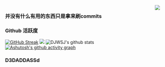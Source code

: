 <img align="right" src="https://count.getloli.com/get/@:DJWSJ?theme=rule34">

### 并没有什么有用的东西只是拿来刷commits

### Github 活跃度

[![GitHub Streak](https://streak-stats.demolab.com/?user=DJWSJ)](https://git.io/streak-stats)
[![](https://activity-graph.herokuapp.com/graph?username=DJWSJ&theme=dracula)](https://github.com/ashutosh00710/github-readme-activity-graph)
![DJWSJ's github stats](https://github-readme-stats.vercel.app/api?username=DJWSJ&show_icons=true&theme=vue)
[![Ashutosh's github activity graph](https://github-readme-activity-graph.vercel.app/graph?username=DJWSJ&theme=dracula)](https://github.com/ashutosh00710/github-readme-activity-graph)

### D3DADDASSd
